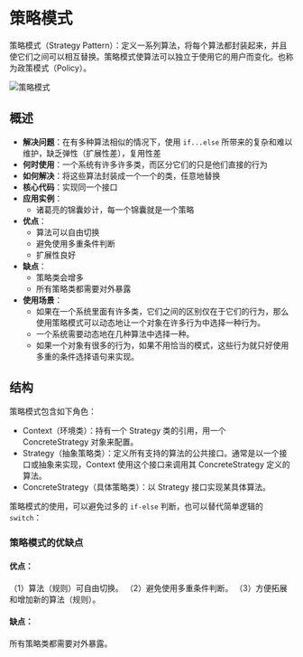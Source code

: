 # 策略模式

策略模式（Strategy Pattern）：定义一系列算法，将每个算法都封装起来，并且使它们之间可以相互替换。策略模式使算法可以独立于使用它的用户而变化。也称为政策模式（Policy）。

![策略模式](https://typora-1300715298.cos.ap-shanghai.myqcloud.com/uPic/image-20210615191329553.png)

## 概述

- **解决问题**：在有多种算法相似的情况下，使用 `if...else` 所带来的复杂和难以维护，缺乏弹性（扩展性差），复用性差
- **何时使用**：一个系统有许多许多类，而区分它们的只是他们直接的行为
- **如何解决**：将这些算法封装成一个一个的类，任意地替换
- **核心代码**：实现同一个接口
- **应用实例**：
  - 诸葛亮的锦囊妙计，每一个锦囊就是一个策略
- **优点**：
  - 算法可以自由切换
  - 避免使用多重条件判断
  - 扩展性良好
- **缺点**：
  - 策略类会增多
  - 所有策略类都需要对外暴露
- **使用场景**：
  - 如果在一个系统里面有许多类，它们之间的区别仅在于它们的行为，那么使用策略模式可以动态地让一个对象在许多行为中选择一种行为。
  - 一个系统需要动态地在几种算法中选择一种。
  - 如果一个对象有很多的行为，如果不用恰当的模式，这些行为就只好使用多重的条件选择语句来实现。

## 结构

策略模式包含如下角色：

- Context（环境类）：持有一个 Strategy 类的引用，用一个 ConcreteStrategy 对象来配置。
- Strategy（抽象策略类）：定义所有支持的算法的公共接口。通常是以一个接口或抽象来实现，Context 使用这个接口来调用其 ConcreteStrategy 定义的算法。
- ConcreteStrategy（具体策略类）：以 Strategy 接口实现某具体算法。

策略模式的使用，可以避免过多的 `if-else` 判断，也可以替代简单逻辑的 `switch`：

### 策略模式的优缺点

#### 优点：

（1）算法（规则）可自由切换。
（2）避免使用多重条件判断。
（3）方便拓展和增加新的算法（规则）。

#### 缺点：

所有策略类都需要对外暴露。
